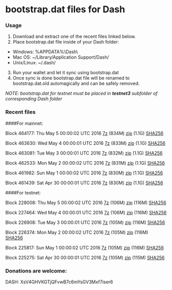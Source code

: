 # bootstrap.dat files for Dash

### Usage

1. Download and extract one of the recent files linked below.
2. Place bootstrap.dat file inside of your Dash folder:
 - Windows: %APPDATA%\Dash\
 - Mac OS: ~/Library/Application Support/Dash/
 - Unix/Linux: ~/.dash/
3. Run your wallet and let it sync using bootstrap.dat
4. Once sync is done bootstrap.dat file will be renamed to bootstrap.dat.old automagically and can be safely removed.

_NOTE: bootstrap.dat for testnet must be placed in **testnet3** subfolder of corresponding Dash folder_

### Recent files

####For mainnet:

Block 464177: Thu May  5 00:00:02 UTC 2016 [7z](https://transfer.sh/pTB4o/bootstrap.dat.20160505.7z) (834M) [zip](https://transfer.sh/5byIt/bootstrap.dat.20160505.zip) (1.1G) [SHA256](https://transfer.sh/13pmSM/sha256.txt)

Block 463630: Wed May  4 00:00:01 UTC 2016 [7z](https://transfer.sh/JhvOO/bootstrap.dat.20160504.7z) (833M) [zip](https://transfer.sh/102opQ/bootstrap.dat.20160504.zip) (1.1G) [SHA256](https://transfer.sh/Ab0ze/sha256.txt)

Block 463081: Tue May  3 00:00:01 UTC 2016 [7z](https://transfer.sh/vjT3k/bootstrap.dat.20160503.7z) (832M) [zip](https://transfer.sh/vcfOG/bootstrap.dat.20160503.zip) (1.1G) [SHA256](https://transfer.sh/czBrz/sha256.txt)

Block 462533: Mon May  2 00:00:02 UTC 2016 [7z](https://transfer.sh/wh5bV/bootstrap.dat.20160502.7z) (831M) [zip](https://transfer.sh/fzshu/bootstrap.dat.20160502.zip) (1.1G) [SHA256](https://transfer.sh/1zdie/sha256.txt)

Block 461982: Sun May  1 00:00:02 UTC 2016 [7z](https://transfer.sh/L1Ecv/bootstrap.dat.20160501.7z) (830M) [zip](https://transfer.sh/nN3xA/bootstrap.dat.20160501.zip) (1.1G) [SHA256](https://transfer.sh/1AYmf/sha256.txt)

Block 461439: Sat Apr 30 00:00:01 UTC 2016 [7z](https://transfer.sh/dSCte/bootstrap.dat.20160430.7z) (830M) [zip](https://transfer.sh/Y0si8/bootstrap.dat.20160430.zip) (1.1G) [SHA256](https://transfer.sh/GP6RC/sha256.txt)

####For testnet:

Block 228008: Thu May  5 00:00:02 UTC 2016 [7z](https://transfer.sh/IxOCb/bootstrap.dat.20160505.7z) (106M) [zip](https://transfer.sh/BR3PA/bootstrap.dat.20160505.zip) (116M) [SHA256](https://transfer.sh/Q1NQm/sha256.txt)

Block 227464: Wed May  4 00:00:01 UTC 2016 [7z](https://transfer.sh/SvqhW/bootstrap.dat.20160504.7z) (106M) [zip](https://transfer.sh/114yzC/bootstrap.dat.20160504.zip) (116M) [SHA256](https://transfer.sh/YeqqX/sha256.txt)

Block 226908: Tue May  3 00:00:01 UTC 2016 [7z](https://transfer.sh/12IFRH/bootstrap.dat.20160503.7z) (105M) [zip](https://transfer.sh/tRbUZ/bootstrap.dat.20160503.zip) (116M) [SHA256](https://transfer.sh/enoI4/sha256.txt)

Block 226374: Mon May  2 00:00:02 UTC 2016 [7z](https://transfer.sh/sjWdX/bootstrap.dat.20160502.7z) (105M) [zip](https://transfer.sh/F09LC/bootstrap.dat.20160502.zip) (116M) [SHA256](https://transfer.sh/u8seZ/sha256.txt)

Block 225817: Sun May  1 00:00:02 UTC 2016 [7z](https://transfer.sh/4XfTs/bootstrap.dat.20160501.7z) (105M) [zip](https://transfer.sh/BsCU0/bootstrap.dat.20160501.zip) (116M) [SHA256](https://transfer.sh/ElkCe/sha256.txt)

Block 225275: Sat Apr 30 00:00:01 UTC 2016 [7z](https://transfer.sh/WBAsl/bootstrap.dat.20160430.7z) (105M) [zip](https://transfer.sh/AJz2g/bootstrap.dat.20160430.zip) (115M) [SHA256](https://transfer.sh/uGIza/sha256.txt)

### Donations are welcome:

DASH: XsV4GHVKGTjQFvwB7c6mYsGV3Mxf7iser6
